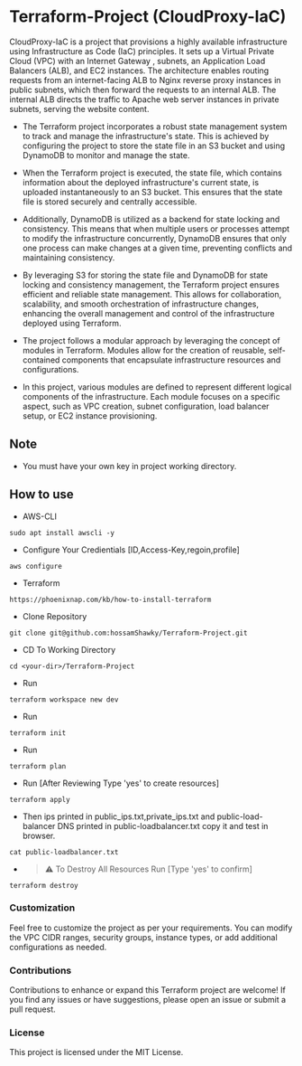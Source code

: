 # Terraform-Project (CloudProxy-IaC)

 CloudProxy-IaC is a project that provisions a highly available infrastructure using Infrastructure as Code (IaC) principles.
It sets up a Virtual Private Cloud (VPC) with an Internet Gateway , subnets, an Application Load Balancers (ALB), and EC2 instances.
The architecture enables routing requests from an internet-facing ALB to Nginx reverse proxy instances in public subnets,
which then forward the requests to an internal ALB. 
The internal ALB directs the traffic to Apache web server instances in private subnets, serving the website content.

- The Terraform project incorporates a robust state management system to track and manage the infrastructure's state. This is achieved by configuring the project to store the state file in an S3 bucket and using DynamoDB to monitor and manage the state.

- When the Terraform project is executed, the state file, which contains information about the deployed infrastructure's current state, is uploaded instantaneously to an S3 bucket. This ensures that the state file is stored securely and centrally accessible.

- Additionally, DynamoDB is utilized as a backend for state locking and consistency. This means that when multiple users or processes attempt to modify the infrastructure concurrently, DynamoDB ensures that only one process can make changes at a given time, preventing conflicts and maintaining consistency.

- By leveraging S3 for storing the state file and DynamoDB for state locking and consistency management, the Terraform project ensures efficient and reliable state management. This allows for collaboration, scalability, and smooth orchestration of infrastructure changes, enhancing the overall management and control of the infrastructure deployed using Terraform.

- The project follows a modular approach by leveraging the concept of modules in Terraform. Modules allow for the creation of reusable, self-contained components that encapsulate infrastructure resources and configurations.

- In this project, various modules are defined to represent different logical components of the infrastructure. Each module focuses on a specific aspect, such as VPC creation, subnet configuration, load balancer setup, or EC2 instance provisioning.

## Note
 - You must have your own key in project working directory.
 ## How to use 
  - AWS-CLI
  ```
  sudo apt install awscli -y
  ```
  - Configure Your Credientials [ID,Access-Key,regoin,profile]
  ```
  aws configure
  ```
  - Terraform
  ```
  https://phoenixnap.com/kb/how-to-install-terraform
  ```
  - Clone Repository
  ```
  git clone git@github.com:hossamShawky/Terraform-Project.git
  ```
  - CD To Working Directory
  ```
  cd <your-dir>/Terraform-Project
  ```
  - Run 
  ```
  terraform workspace new dev
  ```
  - Run 
  ```
  terraform init
  ```
  
  - Run 
  ```
  terraform plan
  ```
  
  - Run [After Reviewing Type 'yes' to create resources]
  ```
  terraform apply
  ```
  - Then ips printed in public_ips.txt,private_ips.txt and public-load-balancer DNS printed in public-loadbalancer.txt copy  it and test in browser.
  ```
  cat public-loadbalancer.txt
  ```
  - > :warning: To Destroy All Resources Run [Type 'yes' to confirm]
  ```
  terraform destroy
  ```
### Customization
Feel free to customize the project as per your requirements. You can modify the VPC CIDR ranges, security groups, instance types, or add additional configurations as needed.

### Contributions
Contributions to enhance or expand this Terraform project are welcome! If you find any issues or have suggestions, please open an issue or submit a pull request.

### License
This project is licensed under the MIT License.